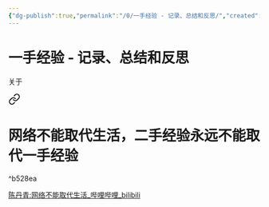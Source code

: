 ```yaml
---
{"dg-publish":true,"permalink":"/0/一手经验 - 记录、总结和反思/","created":"2023-06-06T17:42:43.772+08:00","updated":"2023-06-07T12:32:38.726+08:00"}
---
```


# 一手经验 - 记录、总结和反思

关于
<div class="transclusion internal-embed is-loaded"><a class="markdown-embed-link" href="/0//" aria-label="Open link"><svg xmlns="http://www.w3.org/2000/svg" width="24" height="24" viewBox="0 0 24 24" fill="none" stroke="currentColor" stroke-width="2" stroke-linecap="round" stroke-linejoin="round" class="svg-icon lucide-link"><path d="M10 13a5 5 0 0 0 7.54.54l3-3a5 5 0 0 0-7.07-7.07l-1.72 1.71"></path><path d="M14 11a5 5 0 0 0-7.54-.54l-3 3a5 5 0 0 0 7.07 7.07l1.71-1.71"></path></svg></a><div class="markdown-embed">




# 网络不能取代生活，二手经验永远不能取代一手经验

^b528ea

[陈丹青:网络不能取代生活\_哔哩哔哩\_bilibili](https://www.bilibili.com/video/BV19s4y1E7n5/?spm_id_from=333.788.recommend_more_video.18&vd_source=bf8771152afcd21b591a82c12e583f31)

</div></div>
